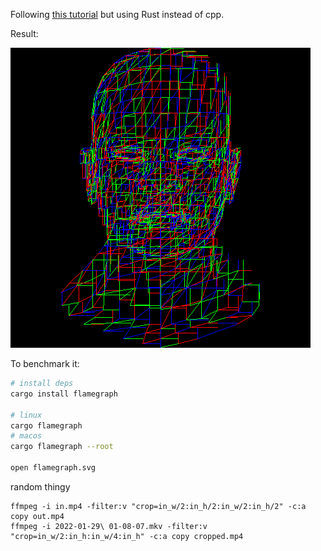 Following [this tutorial](https://github.com/ssloy/tinyrenderer/wiki/Lesson-0:-getting-started) but using Rust instead of cpp.

Result:

![african_head](https://github.com/Davidster/tinyrenderer/raw/master/out.png)

To benchmark it:
```sh
# install deps
cargo install flamegraph

# linux
cargo flamegraph
# macos
cargo flamegraph --root

open flamegraph.svg
```

random thingy
```
ffmpeg -i in.mp4 -filter:v "crop=in_w/2:in_h/2:in_w/2:in_h/2" -c:a copy out.mp4
ffmpeg -i 2022-01-29\ 01-08-07.mkv -filter:v "crop=in_w/2:in_h:in_w/4:in_h" -c:a copy cropped.mp4
```